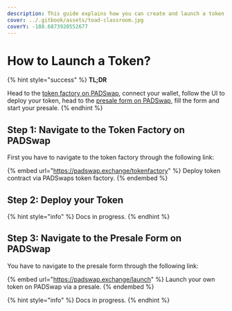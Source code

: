 ```yaml
---
description: This guide explains how you can create and launch a token on PADSwap.
cover: ../.gitbook/assets/toad-classroom.jpg
coverY: -188.6873920552677
---
```


# How to Launch a Token?

{% hint style="success" %}
**TL;DR**

Head to the [token factory on PADSwap](https://padswap.exchange/tokenfactory), connect your wallet, follow the UI to deploy your token, head to the [presale form on PADSwap](https://padswap.exchange/launch), fill the form and start your presale.
{% endhint %}

## Step 1: Navigate to the Token Factory on PADSwap

First you have to navigate to the token factory through the following link:

{% embed url="https://padswap.exchange/tokenfactory" %}
Deploy token contract via PADSwaps token factory.
{% endembed %}

## Step 2: Deploy your Token

{% hint style="info" %}
Docs in progress.
{% endhint %}

## Step 3: Navigate to the Presale Form on PADSwap

You have to navigate to the presale form through the following link:

{% embed url="https://padswap.exchange/launch" %}
Launch your own token on PADSwap via a presale.
{% endembed %}

{% hint style="info" %}
Docs in progress.
{% endhint %}